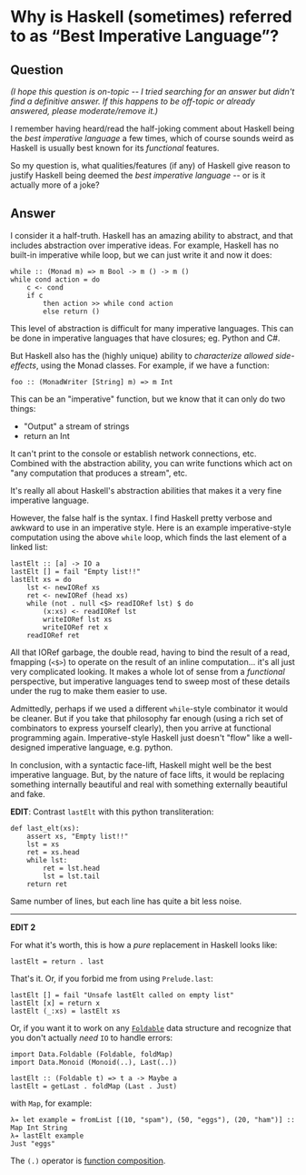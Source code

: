 
# Why is Haskell (sometimes) referred to as &#x201C;Best Imperative Language&#x201D;?

## Question
        
_(I hope this question is on-topic -- I tried searching for an answer but didn't find a definitive answer. If this happens to be off-topic or already answered, please moderate/remove it.)_

I remember having heard/read the half-joking comment about Haskell being the _best imperative language_ a few times, which of course sounds weird as Haskell is usually best known for its _functional_ features.

So my question is, what qualities/features (if any) of Haskell give reason to justify Haskell being deemed the _best imperative language_ \-\- or is it actually more of a joke?

## Answer
        
I consider it a half-truth. Haskell has an amazing ability to abstract, and that includes abstraction over imperative ideas. For example, Haskell has no built-in imperative while loop, but we can just write it and now it does:

    while :: (Monad m) => m Bool -> m () -> m ()
    while cond action = do
        c <- cond
        if c 
            then action >> while cond action
            else return ()
    

This level of abstraction is difficult for many imperative languages. This can be done in imperative languages that have closures; eg. Python and C#.

But Haskell also has the (highly unique) ability to _characterize allowed side-effects_, using the Monad classes. For example, if we have a function:

    foo :: (MonadWriter [String] m) => m Int
    

This can be an "imperative" function, but we know that it can only do two things:

*   "Output" a stream of strings
*   return an Int

It can't print to the console or establish network connections, etc. Combined with the abstraction ability, you can write functions which act on "any computation that produces a stream", etc.

It's really all about Haskell's abstraction abilities that makes it a very fine imperative language.

However, the false half is the syntax. I find Haskell pretty verbose and awkward to use in an imperative style. Here is an example imperative-style computation using the above `while` loop, which finds the last element of a linked list:

    lastElt :: [a] -> IO a
    lastElt [] = fail "Empty list!!"
    lastElt xs = do
        lst <- newIORef xs
        ret <- newIORef (head xs)
        while (not . null <$> readIORef lst) $ do
            (x:xs) <- readIORef lst
            writeIORef lst xs
            writeIORef ret x
        readIORef ret
    

All that IORef garbage, the double read, having to bind the result of a read, fmapping (`<$>`) to operate on the result of an inline computation... it's all just very complicated looking. It makes a whole lot of sense from a _functional_ perspective, but imperative languages tend to sweep most of these details under the rug to make them easier to use.

Admittedly, perhaps if we used a different `while`-style combinator it would be cleaner. But if you take that philosophy far enough (using a rich set of combinators to express yourself clearly), then you arrive at functional programming again. Imperative-style Haskell just doesn't "flow" like a well-designed imperative language, e.g. python.

In conclusion, with a syntactic face-lift, Haskell might well be the best imperative language. But, by the nature of face lifts, it would be replacing something internally beautiful and real with something externally beautiful and fake.

**EDIT**: Contrast `lastElt` with this python transliteration:

    def last_elt(xs):
        assert xs, "Empty list!!"
        lst = xs
        ret = xs.head
        while lst:
            ret = lst.head
            lst = lst.tail
        return ret 
    

Same number of lines, but each line has quite a bit less noise.

* * *

**EDIT 2**

For what it's worth, this is how a _pure_ replacement in Haskell looks like:

    lastElt = return . last
    

That's it. Or, if you forbid me from using `Prelude.last`:

    lastElt [] = fail "Unsafe lastElt called on empty list"
    lastElt [x] = return x
    lastElt (_:xs) = lastElt xs
    

Or, if you want it to work on any [`Foldable`](https://hackage.haskell.org/package/base-4.7.0.2/docs/Data-Foldable.html) data structure and recognize that you don't actually _need_ `IO` to handle errors:

    import Data.Foldable (Foldable, foldMap)
    import Data.Monoid (Monoid(..), Last(..))
    
    lastElt :: (Foldable t) => t a -> Maybe a
    lastElt = getLast . foldMap (Last . Just)
    

with `Map`, for example:

    λ➔ let example = fromList [(10, "spam"), (50, "eggs"), (20, "ham")] :: Map Int String
    λ➔ lastElt example
    Just "eggs"
    

The `(.)` operator is [function composition](http://en.wikipedia.org/wiki/Function_composition).
